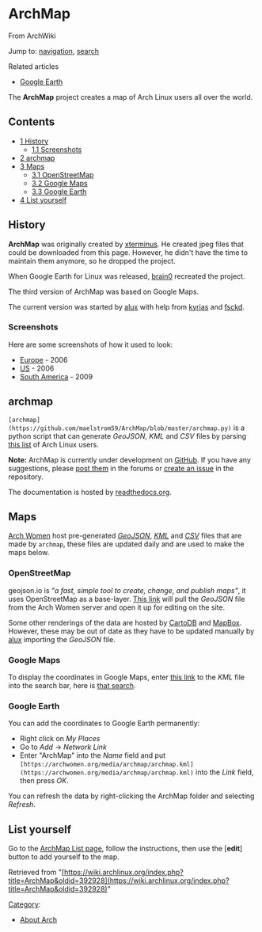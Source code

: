 # ArchMap

From ArchWiki

Jump to: [navigation](#column-one), [search](#searchInput)

Related articles

*   [Google Earth](/index.php/Google_Earth "Google Earth")

The **ArchMap** project creates a map of Arch Linux users all over the world.

## Contents

*   [1 History](#History)
    *   [1.1 Screenshots](#Screenshots)
*   [2 archmap](#archmap)
*   [3 Maps](#Maps)
    *   [3.1 OpenStreetMap](#OpenStreetMap)
    *   [3.2 Google Maps](#Google_Maps)
    *   [3.3 Google Earth](#Google_Earth)
*   [4 List yourself](#List_yourself)

## History

**ArchMap** was originally created by [xterminus](/index.php/User:Xterminus "User:Xterminus"). He created jpeg files that could be downloaded from this page. However, he didn't have the time to maintain them anymore, so he dropped the project.

When Google Earth for Linux was released, [brain0](/index.php/User:Brain0 "User:Brain0") recreated the project.

The third version of ArchMap was based on Google Maps.

The current version was started by [alux](/index.php/User:Alux "User:Alux") with help from [kyrias](/index.php/User:Kyrias "User:Kyrias") and [fsckd](/index.php?title=User:Fsckd&action=edit&redlink=1 "User:Fsckd (page does not exist)").

### Screenshots

Here are some screenshots of how it used to look:

*   [Europe](http://archive.today/AZELb) - 2006
*   [US](http://archive.today/aQwag) - 2006
*   [South America](http://archive.today/HIlLi) - 2009

## archmap

`[archmap](https://github.com/maelstrom59/ArchMap/blob/master/archmap.py)` is a python script that can generate _GeoJSON_, _KML_ and _CSV_ files by parsing [this list](/index.php/ArchMap/List#List "ArchMap/List") of Arch Linux users.

**Note:** ArchMap is currently under development on [GitHub](https://github.com/maelstrom59/ArchMap). If you have any suggestions, please [post them](https://bbs.archlinux.org/viewtopic.php?id=22518&p=2) in the forums or [create an issue](https://github.com/maelstrom59/ArchMap/issues) in the repository.

The documentation is hosted by [readthedocs.org](http://archmap.readthedocs.org).

## Maps

[Arch Women](https://archwomen.org/wiki/aw-tech:archmap) host pre-generated _[GeoJSON](https://archwomen.org/media/archmap/archmap.geojson)_, _[KML](https://archwomen.org/media/archmap/archmap.kml)_ and _[CSV](https://archwomen.org/media/archmap/archmap.csv)_ files that are made by `archmap`, these files are updated daily and are used to make the maps below.

### OpenStreetMap

geojson.io is _"a fast, simple tool to create, change, and publish maps"_, it uses OpenStreetMap as a base-layer. [This link](http://geojson.io/#data=data:text/x-url,https://archwomen.org/media/archmap/archmap.geojson) will pull the _GeoJSON_ file from the Arch Women server and open it up for editing on the site.

Some other renderings of the data are hosted by [CartoDB](https://alux.cartodb.com/viz/c1cd0e2a-5af7-11e4-afcd-0e9d821ea90d/embed_map) and [MapBox](https://a.tiles.mapbox.com/v3/alux.hclg4eg0/page.html?secure=1#4/39.63/-104.91). However, these may be out of date as they have to be updated manually by [alux](/index.php/User:Alux "User:Alux") importing the _GeoJSON_ file.

### Google Maps

To display the coordinates in Google Maps, enter [this link](https://archwomen.org/media/archmap/archmap.kml) to the _KML_ file into the search bar, here is [that search](https://maps.google.com/maps?hl=en&q=https%3A%2F%2Farchwomen.org%2Fmedia%2Farchmap%2Farchmap.kml).

### Google Earth

You can add the coordinates to Google Earth permanently:

*   Right click on _My Places_
*   Go to _Add_ -> _Network Link_
*   Enter "ArchMap" into the _Name_ field and put `[https://archwomen.org/media/archmap/archmap.kml](https://archwomen.org/media/archmap/archmap.kml)` into the _Link_ field, then press _OK_.

You can refresh the data by right-clicking the ArchMap folder and selecting _Refresh_.

## List yourself

Go to the [ArchMap List page](/index.php/ArchMap/List "ArchMap/List"), follow the instructions, then use the [**edit**] button to add yourself to the map.

Retrieved from "[https://wiki.archlinux.org/index.php?title=ArchMap&oldid=392928](https://wiki.archlinux.org/index.php?title=ArchMap&oldid=392928)"

[Category](/index.php/Special:Categories "Special:Categories"):

*   [About Arch](/index.php/Category:About_Arch "Category:About Arch")